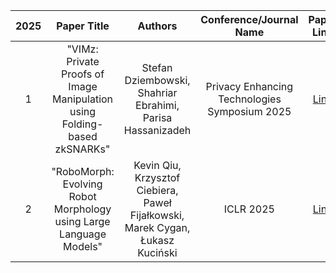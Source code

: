 | 2025 | Paper Title | Authors |                    Conference/Journal Name                     | Paper Link |                Code Link                |
|:----:|:---:|:---:|:--------------------------------------------------------------:|:---:|:---------------------------------------:|
| 1 | "VIMz: Private Proofs of Image Manipulation using Folding-based zkSNARKs" | Stefan Dziembowski, Shahriar Ebrahimi, Parisa Hassanizadeh | Privacy Enhancing Technologies Symposium 2025 | [Link](https://eprint.iacr.org/2024/1063) |
| 2 | "RoboMorph: Evolving Robot Morphology using Large Language Models" | Kevin Qiu, Krzysztof Ciebiera, Paweł Fijałkowski, Marek Cygan, Łukasz Kuciński | ICLR 2025 | [Link](https://arxiv.org/abs/2407.08626) |

